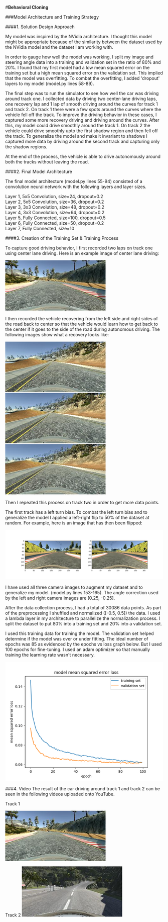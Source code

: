 #**Behavioral Cloning** 

[//]: # (Image References)

[image1]: ./images/center_lane_driving.jpg "Center Lane Driving"
[image2]: ./images/recovery_1.jpg "Recovery Driving"
[image3]: ./images/recovery_2.jpg "Recovery Driving"
[image4]: ./images/recovery_3.jpg "Recovery Driving"
[image5]: ./images/flip.png "Flip"
[image6]: ./images/epoch_vs_loss.png "Epochs vs Loss"
[image7]: ./images/epoch_vs_loss.png "Epochs vs Loss"
[image8]: ./images/epoch_vs_loss.png "Epochs vs Loss"
[image9]: ./images/track_2_thumpnail.jpg "Track 2 Thumbnail"

###Model Architecture and Training Strategy

####1. Solution Design Approach

My model was inspired by the NVidia architecture. I thought this model might be appropriate because of the similarity between the dataset used by the NVidia model and the dataset I am working with.

In order to gauge how well the model was working, I split my image and steering angle data into a training and validation set in the ratio of 80% and 20%. I found that my first model had a low mean squared error on the training set but a high mean squared error on the validation set. This implied that the model was overfitting. To combat the overfitting, I added 'dropout' layers to my model (model.py lines 58-89).

The final step was to run the simulator to see how well the car was driving around track one. I collected data by driving two center-lane driving laps, one recovery lap and 1 lap of smooth driving around the curves for track 1 and track 2. On track 1 there were a few spots around the curves where the vehicle fell off the track. To improve the driving behavior in these cases, I captured some more recovery driving and driving around the curves. After this, my model could drive smoothly around the track 1. On track 2 the vehicle could drive smoothly upto the first shadow region and then fell off the track. To generalize the model and make it invariant to shadows I captured more data by driving around the second track and capturing only the shadow regions.

At the end of the process, the vehicle is able to drive autonomously around both the tracks without leaving the road.

####2. Final Model Architecture

The final model architecture (model.py lines 55-94) consisted of a convolution neural network with the following layers and layer sizes.

Layer 1, 5x5 Convolution, size=24,  dropout=0.2<br>
Layer 2, 5x5 Convolution, size=36,  dropout=0.2<br>
Layer 3, 3x3 Convolution, size=48,  dropout=0.2<br>
Layer 4, 3x3 Convolution, size=64,  dropout=0.2<br>
Layer 5, Fully Connected, size=100, dropout=0.5<br>
Layer 6, Fully Connected, size=50,  dropout=0.2<br>
Layer 7, Fully Connected, size=10

####3. Creation of the Training Set & Training Process

To capture good driving behavior, I first recorded two laps on track one using center lane driving. Here is an example image of center lane driving:

![alt text][image1]

I then recorded the vehicle recovering from the left side and right sides of the road back to center so that the vehicle would learn how to get back to the center if it goes to the side of the road during autonomous driving. The following images show what a recovery looks like:

![alt text][image2]
![alt text][image3]
![alt text][image4]

Then I repeated this process on track two in order to get more data points.

The first track has a left turn bias. To combat the left turn bias and to generalize the model I applied a left-right flip to 50% of the dataset at random. For example, here is an image that has then been flipped:

![alt text][image5]

I have used all three camera images to augment my dataset and to generalize my model. (model.py lines 153-165). The angle correction used by the left and right camera images are [0.25, -0.25].

After the data collection process, I had a total of 30086 data points. As part of the preprocessing I shuffled and normalized ([-0.5, 0.5]) the data. I used a lambda layer in my architecture to parallelize the normalization process. I split the dataset to put 80% into a training set and 20% into a validation set.

I used this training data for training the model. The validation set helped determine if the model was over or under fitting. The ideal number of epochs was 85 as evidenced by the epochs vs loss graph below. But I used 100 epochs for fine-tuning. I used an adam optimizer so that manually training the learning rate wasn't necessary.

![alt text][image6]

###4. Video
The result of the car driving around track 1 and track 2 can be seen in the following videos uploaded onto YouTube.

Track 1

[![Track 1](./images/center_lane_driving.jpg)](https://youtu.be/0Ap-CEtEQig "Track 1")

Track 2
[![Track 2](./images/track_2_thumpnail.jpg)](https://youtu.be/XtIj0nkb5S8 "Track 2")

